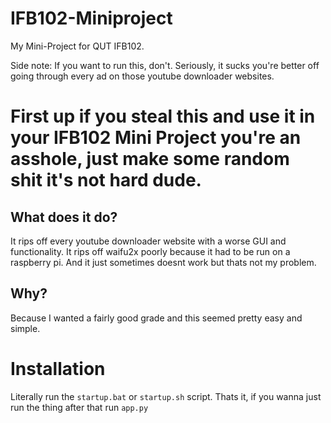 # IFB102-Miniproject
My Mini-Project for QUT IFB102.

Side note: If you want to run this, don't. Seriously, it sucks you're better off going through every ad on those youtube downloader websites.

# First up if you steal this and use it in your IFB102 Mini Project you're an asshole, just make some random shit it's not hard dude.
## What does it do?
It rips off every youtube downloader website with a worse GUI and functionality. It rips off waifu2x poorly because it had to be run on a raspberry pi. And it just sometimes doesnt work but thats not my problem.

## Why?
Because I wanted a fairly good grade and this seemed pretty easy and simple.

# Installation
Literally run the `startup.bat` or `startup.sh` script.
Thats it, if you wanna just run the thing after that run `app.py`